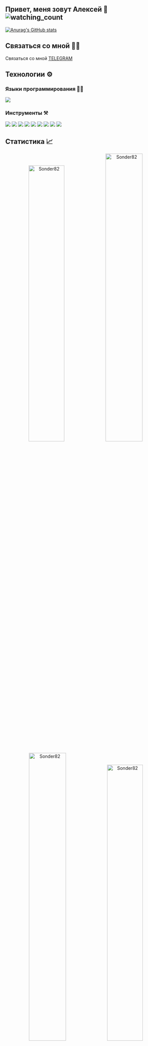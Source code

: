 ## Привет, меня зовут Алексей 👋 <img src="https://komarev.com/ghpvc/?username=Sonder82&color=brightgreen" alt="watching_count" /> </h1> 


<!--
**Sonder82/Sonder82** is a ✨ _special_ ✨ repository because its `README.md` (this file) appears on your GitHub profile.

Here are some ideas to get you started:

- 🔭 I’m currently working on ...
- 🌱 Сейчас я изучаю **Spring Framework**.
- 👯 I’m looking to collaborate on ...
- 🤔 I’m looking for help with ...
- 💬 Ask me about ...
- 📫 How to reach me: ...
- 😄 Pronouns: ...
- ⚡ Fun fact: ...
-->

[![Anurag's GitHub stats](https://github-readme-stats.vercel.app/api?username=Sonder82)](https://github.com/anuraghazra/github-readme-stats)

## Связаться со мной 👋🏼
Связаться со мной [TELEGRAM](https://t.me/AlekseyNovoselov/)

## Технологии ⚙️

### Языки программирования ✍🏼
<img src="https://img.icons8.com/color/50/000000/java-coffee-cup-logo--v1.png"/>

### Инструменты ⚒️
<img src="https://img.icons8.com/color/48/null/spring-logo.png"/> <img src="https://img.icons8.com/color/50/000000/postgreesql.png"/> <img src="https://user-images.githubusercontent.com/96340711/217063552-26becd01-8db9-495f-95bc-ce330ac3410a.png"/> <img src="https://user-images.githubusercontent.com/96340711/217065513-e8d93421-5a6f-4a7c-827a-8dbb6605cf1a.png"/> <img src="https://user-images.githubusercontent.com/96340711/217068059-931b4c5a-e6af-4d63-873e-9d175974b247.png"/> <img src="https://img.icons8.com/color/48/000000/git.png"/> <img src="https://img.icons8.com/ios/50/000000/maven-ios.png"/> <img src="https://img.icons8.com/color/48/000000/intellij-idea.png"/> <img src="https://img.icons8.com/bubbles/50/000000/github.png"/> 

## Статистика 📈

<p align="center">
<img width="47%" src="https://github-readme-stats.vercel.app/api/top-langs?username=Sonder82&show_icons=true&theme=dracula&title_color=fe428e&icon_color=f8d847&text_color=a9fef7&bg_color=141321&locale=en&layout=compact&hide_border=true" alt="Sonder82"/> 
<img width="48%" src="https://github-readme-stats.vercel.app/api?username=Sonder82&show_icons=true&theme=dracula&title_color=fe428e&icon_color=f8d847&text_color=a9fef7&bg_color=141321&locale=en&hide_border=true" alt="Sonder82"/>
<img width="48%" src="https://github-readme-streak-stats.herokuapp.com/?user=Sonder82&theme=highcontrast&hide_border=true" alt="Sonder82"/>
<img width="47%" src="https://leetcode-stats-six.vercel.app/api?username=Sonder82&theme=dark" alt="Sonder82"/>
